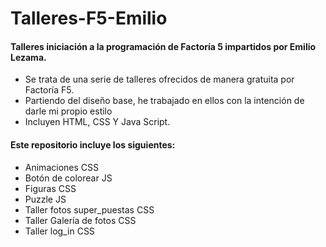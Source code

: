 # Talleres-F5-Emilio 

<h4>Talleres iniciación a la programación de Factoría 5 impartidos por Emilio Lezama.</h4>

<ul>
  <li>Se trata de una serie de talleres ofrecidos de manera gratuita por Factoría F5.</li>
  <li>Partiendo del diseño base, he trabajado en ellos con la intención de darle mi propio estilo</li>
  <li>Incluyen HTML, CSS Y Java Script.</li>
</ul>

<h4>Este repositorio incluye los siguientes:</h4>
<ul>
  <li>Animaciones CSS</li>
  <li>Botón de colorear JS</li>
  <li>Figuras CSS</li>
  <li>Puzzle JS</li>
  <li>Taller fotos super_puestas CSS</li>
  <li>Taller Galería de fotos CSS</li>
  <li>Taller log_in CSS</li>
</ul>
